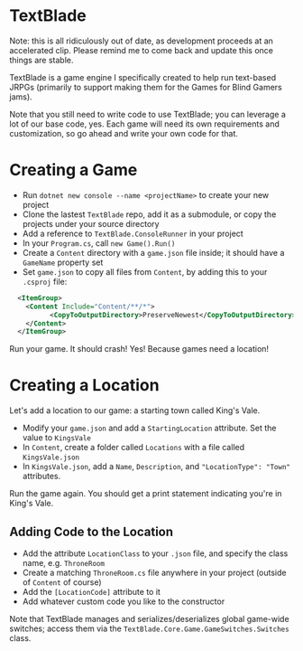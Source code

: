 # TextBlade

Note: this is all ridiculously out of date, as development proceeds at an accelerated clip. Please remind me to come back and update this once things are stable.

TextBlade is a game engine I specifically created to help run text-based JRPGs (primarily to support making them for the Games for Blind Gamers jams).

Note that you still need to write code to use TextBlade; you can leverage a lot of our base code, yes. Each game will need its own requirements and customization, so go ahead and write your own code for that.


# Creating a Game

- Run `dotnet new console --name <projectName>` to create your new project
- Clone the lastest `TextBlade` repo, add it as a submodule, or copy the projects under your source directory
- Add a reference to `TextBlade.ConsoleRunner` in your project
- In your `Program.cs`, call `new Game().Run()`
- Create a `Content` directory with a `game.json` file inside; it should have a `GameName` property set
- Set `game.json` to copy all files from `Content`, by adding this to your `.csproj` file:
```xml
  <ItemGroup>
    <Content Include="Content/**/*">
          <CopyToOutputDirectory>PreserveNewest</CopyToOutputDirectory>
    </Content>
  </ItemGroup>
``` 

Run your game. It should crash! Yes! Because games need a location!

# Creating a Location

Let's add a location to our game: a starting town called King's Vale.

- Modify your `game.json` and add a `StartingLocation` attribute. Set the value to `KingsVale`
- In `Content`, create a folder called `Locations` with a file called `KingsVale.json`
- In `KingsVale.json`, add a `Name`, `Description`, and `"LocationType": "Town"` attributes.

Run the game again. You should get a print statement indicating you're in King's Vale.

## Adding Code to the Location

- Add the attribute `LocationClass` to your `.json` file, and specify the class name, e.g. `ThroneRoom`
- Create a matching `ThroneRoom.cs` file anywhere in your project (outside of `Content` of course)
- Add the `[LocationCode]` attribute to it
- Add whatever custom code you like to the constructor

Note that TextBlade manages and serializes/deserializes global game-wide switches; access them via the `TextBlade.Core.Game.GameSwitches.Switches` class.